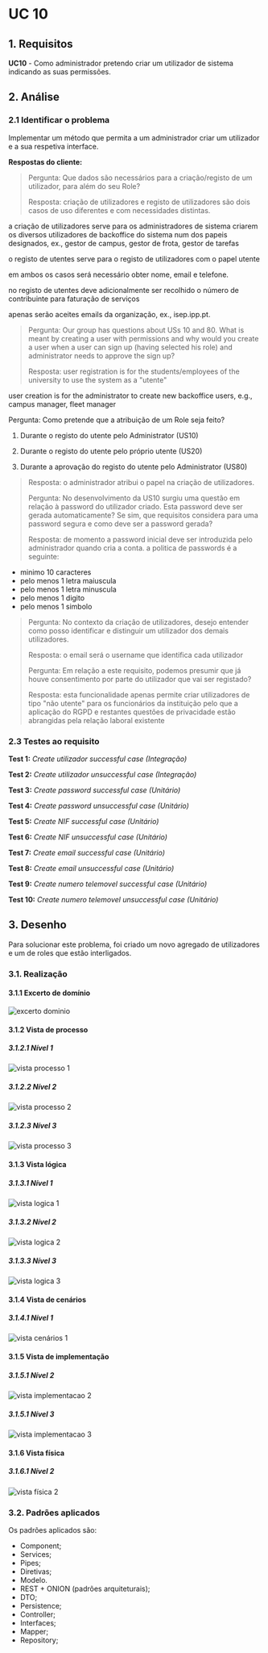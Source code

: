 # UC 10

## 1. Requisitos

**UC10** - Como administrador pretendo criar um utilizador de sistema indicando as suas permissões.

## 2. Análise

### 2.1 Identificar o problema

Implementar um método que permita a um administrador criar um utilizador e a sua respetiva interface.

**Respostas do cliente:**

> Pergunta: Que dados são necessários para a criação/registo de um utilizador, para além do seu Role?
>
>Resposta: 
criação de utilizadores e registo de utilizadores são dois casos de uso diferentes e com necessidades distintas.

a criação de utilizadores serve para os administradores de sistema criarem os diversos utilizadores de backoffice do sistema num dos papeis designados, ex., gestor de campus, gestor de frota, gestor de tarefas

o registo de utentes serve para o registo de utilizadores com o papel utente 

em ambos os casos será necessário obter nome, email e telefone.

no registo de utentes deve adicionalmente ser recolhido o número de contribuinte para faturação de serviços

apenas serão aceites emails da organização, ex., isep.ipp.pt.
>
> Pergunta: Our group has questions about USs 10 and 80. What is meant by creating a user with permissions and why would you create a user when a user can sign up (having selected his role) and administrator needs to approve the sign up?
>
>Resposta: user registration is for the students/employees of the university to use the system as a "utente"

user creation is for the administrator to create new backoffice users, e.g., campus manager, fleet manager
>
Pergunta: Como pretende que a atribuição de um Role seja feito?

1. Durante o registo do utente pelo Administrator (US10)

2. Durante o registo do utente pelo próprio utente (US20)

3. Durante a aprovação do registo do utente pelo Administrator (US80)
>
>Resposta: o administrador atribui o papel na criação de utilizadores.
>
>Pergunta: No desenvolvimento da US10 surgiu uma questão em relação à password do utilizador criado. Esta password deve ser gerada automaticamente? Se sim, que requisitos considera para uma password segura e como deve ser a password gerada?
>
>Resposta: de momento a password inicial deve ser introduzida pelo administrador quando cria a conta. a politica de passwords é a seguinte:
- minimo 10 caracteres
- pelo menos 1 letra maiuscula
- pelo menos 1 letra minuscula
- pelo menos 1 digito
- pelo menos 1 simbolo
>
>Pergunta: No contexto da criação de utilizadores, desejo entender como posso identificar e distinguir um utilizador dos demais utilizadores.
>
>Resposta: o email será o username que identifica cada utilizador
>
>Pergunta: Em relação a este requisito, podemos presumir que já houve consentimento por parte do utilizador que vai ser registado?
>
>Resposta: esta funcionalidade apenas permite criar utilizadores de tipo "não utente" para os funcionários da instituição pelo que a aplicação do RGPD e restantes questões de privacidade estão abrangidas pela relação laboral existente

### 2.3 Testes ao requisito

**Test 1:** *Create utilizador successful case (Integração)*

**Test 2:** *Create utilizador unsuccessful case (Integração)*

**Test 3:** *Create password successful case (Unitário)*

**Test 4:** *Create password unsuccessful case (Unitário)*

**Test 5:** *Create NIF successful case (Unitário)*

**Test 6:** *Create NIF unsuccessful case (Unitário)*

**Test 7:** *Create email successful case (Unitário)*

**Test 8:** *Create email unsuccessful case (Unitário)*

**Test 9:** *Create numero telemovel successful case (Unitário)*

**Test 10:** *Create numero telemovel unsuccessful case (Unitário)*

## 3. Desenho

Para solucionar este problema, foi criado um novo agregado de utilizadores e um de roles que estão interligados.

### 3.1. Realização

#### 3.1.1 Excerto de domínio

![excerto dominio](ed.svg "mdgt/DM.puml")

#### 3.1.2 Vista de processo

##### 3.1.2.1 Nível 1

![vista processo 1](../a&a/vp1.svg "Vista processo - nível 1")

##### 3.1.2.2 Nível 2

![vista processo 2](../a&a/vp2.svg "Vista processo - nível 2")

##### 3.1.2.3 Nível 3

![vista processo 3](vp3.svg "Vista processo - nível 3")

#### 3.1.3 Vista lógica

##### 3.1.3.1 Nível 1

![vista logica 1](/docs/logical_view/level1/vl1.svg "Vista lógica - nível 1")

##### 3.1.3.2 Nível 2

![vista logica 2](/docs/logical_view/sprint3/level2/VL2.svg "Vista lógica - nível 2")

##### 3.1.3.3 Nível 3

![vista logica 3](/docs/logical_view/sprint3/level3/ui.svg "Vista lógica - nível 3")

#### 3.1.4 Vista de cenários

##### 3.1.4.1 Nível 1

![vista cenários 1](/docs/scenario_view/level1/sv1.svg "Vista cenários - nível 1")

#### 3.1.5 Vista de implementação

##### 3.1.5.1 Nível 2

![vista implementacao 2](/docs/implementation_view/sprint3/iv2.svg "Vista implementação - nível 2")

##### 3.1.5.1 Nível 3

![vista implementacao 3](/docs/implementation_view/sprint2/iv3.svg "Vista implementação - nível 3")

#### 3.1.6 Vista física

##### 3.1.6.1 Nível 2

![vista física 2](/docs/physical_view/level2/sprint3/VF2.svg "Vista física - nível 2")

### 3.2. Padrões aplicados

Os padrões aplicados são:

- Component;
- Services;
- Pipes;
- Diretivas;
- Modelo.
- REST + ONION (padrões arquiteturais);
- DTO;
- Persistence;
- Controller;
- Interfaces;
- Mapper;
- Repository;

